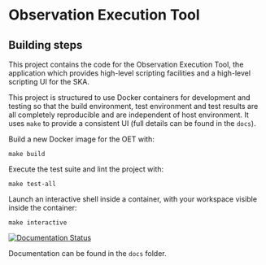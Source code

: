 Observation Execution Tool
==========================

## Building steps

This project contains the code for the Observation Execution Tool, the
application which provides high-level scripting facilities and a high-level
scripting UI for the SKA.

This project is structured to use Docker containers for development and
testing so that the build environment, test environment and test results are
all completely reproducible and are independent of host environment. It uses
``make`` to provide a consistent UI (full details can be found in the ```docs```).

Build a new Docker image for the OET with:

```
make build
```

Execute the test suite and lint the project with:

```
make test-all
```

Launch an interactive shell inside a container, with your workspace visible
inside the container:

```
make interactive
```


[![Documentation Status](https://readthedocs.org/projects/observation-execution-tool/badge/?version=latest)](https://developer.skatelescope.org/projects/observation-execution-tool/en/latest/?badge=latest)

Documentation can be found in the ``docs`` folder.

